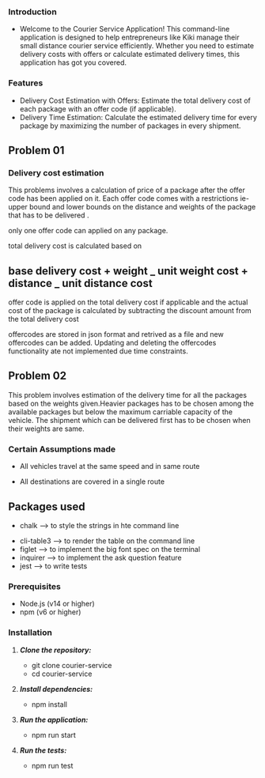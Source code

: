 ### Introduction
- Welcome to the Courier Service Application! This command-line application is designed to help entrepreneurs like Kiki manage their small distance courier service efficiently. Whether you need to estimate delivery costs with offers or calculate estimated delivery times, this application has got you covered.

### Features
- Delivery Cost Estimation with Offers: Estimate the total delivery cost of each package with an offer code (if applicable).
- Delivery Time Estimation: Calculate the estimated delivery time for every package by maximizing the number of packages in every shipment.

## **Problem 01**

### Delivery cost estimation

This problems involves a calculation of price of a package after the offer code has been applied on it. Each offer code comes with a restrictions ie- upper bound and lower bounds on the distance and weights of the package that has to be delivered .

only one offer code can applied on any package.

total delivery cost is calculated based on

## base delivery cost + weight _ unit weight cost + distance _ unit distance cost

offer code is applied on the total delivery cost if applicable and the actual cost of the package is calculated by subtracting the discount amount from the total delivery cost

offercodes are stored in json format and retrived as a file and new offercodes can be added. Updating and deleting the offercodes functionality ate not implemented due time constraints.

## **Problem 02**

This problem involves estimation of the delivery time for all the packages based on the weights given.Heavier packages has to be chosen among the available packages but below the maximum carriable capacity of the vehicle. The shipment which can be delivered first has to be chosen when their weights are same.

### Certain Assumptions made

- All vehicles travel at the same speed and in same route

* All destinations are covered in a single route

## Packages used

- chalk --> to style the strings in hte command line
* cli-table3 --> to render the table on the command line
* figlet --> to implement the big font spec on the terminal
* inquirer --> to implement the ask question feature
* jest --> to write tests 

### Prerequisites

- Node.js (v14 or higher)
- npm (v6 or higher)

### Installation

1. ***Clone the repository:***

    - git clone courier-service
    - cd courier-service
    
2. ***Install dependencies:***

    - npm install

3. ***Run the application:***
    
    - npm run start
   
4. ***Run the tests:***

   - npm run test

